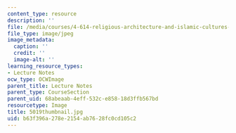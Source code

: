 ```yaml
---
content_type: resource
description: ''
file: /media/courses/4-614-religious-architecture-and-islamic-cultures-fall-2002/b63f396a278e2154ab7628fc0cd105c2_5019thumbnail.jpg
file_type: image/jpeg
image_metadata:
  caption: ''
  credit: ''
  image-alt: ''
learning_resource_types:
- Lecture Notes
ocw_type: OCWImage
parent_title: Lecture Notes
parent_type: CourseSection
parent_uid: 68abeaab-4eff-532c-e858-18d3ffb567bd
resourcetype: Image
title: 5019thumbnail.jpg
uid: b63f396a-278e-2154-ab76-28fc0cd105c2
---
```

